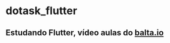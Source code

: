 # dotask_flutter

## Estudando Flutter, vídeo aulas do [balta.io](https://www.youtube.com/c/baltaio/featured)
